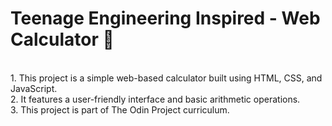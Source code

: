 # Teenage Engineering Inspired - Web Calculator 🧮
<br>
1. This project is a simple web-based calculator built using HTML, CSS, and JavaScript. <br>
2. It features a user-friendly interface and basic arithmetic operations. <br>
3. This project is part of The Odin Project curriculum. 
